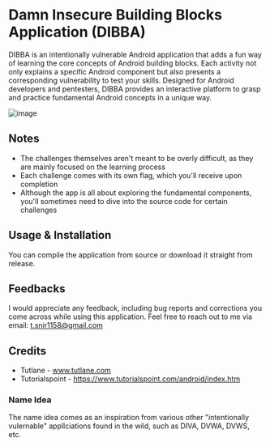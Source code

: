 # Damn Insecure Building Blocks Application (DIBBA)

DIBBA is an intentionally vulnerable Android application that adds a fun way of learning the core concepts of Android building blocks. Each activity not only explains a specific Android component but also presents a corresponding vulnerability to test your skills. Designed for Android developers and pentesters, DIBBA provides an interactive platform to grasp and practice fundamental Android concepts in a unique way.

![image](https://github.com/Sn1r/DIBBA/assets/71400526/7ee33f20-8958-46a2-a306-050c9c03e384)



## Notes
* The challenges themselves aren't meant to be overly difficult, as they are mainly focused on the learning process
* Each challenge comes with its own flag, which you'll receive upon completion
* Although the app is all about exploring the fundamental components, you'll sometimes need to dive into the source code for certain challenges

## Usage & Installation

You can compile the application from source or download it straight from release.


## Feedbacks

I would appreciate any feedback, including bug reports and corrections you come across while using this application. Feel free to reach out to me via email: t.snir1158@gmail.com

## Credits
* Tutlane - www.tutlane.com
* Tutorialspoint - https://www.tutorialspoint.com/android/index.htm

### Name Idea

The name idea comes as an inspiration from various other "intentionally vulernable" appllciations found in the wild, such as DIVA, DVWA, DVWS, etc.
